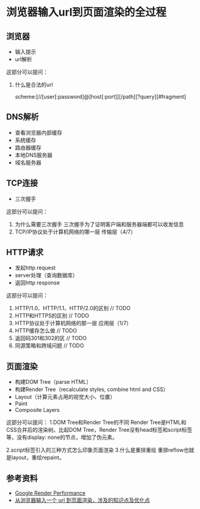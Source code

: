 # 浏览器输入url到页面渲染的全过程

## 浏览器
* 输入提示
* url解析

这部分可以提问：
1. 什么是合法的url

    scheme:[//[user[:password]@]host[:port]][/path][?query][#fragment]

## DNS解析
* 查看浏览器内部缓存
* 系统缓存
* 路由器缓存
* 本地DNS服务器
* 域名服务器

## TCP连接
* 三次握手

这部分可以提问：
1. 为什么需要三次握手
三次握手为了证明客户端和服务器端都可以收发信息
2. TCP/IP协议处于计算机网络的哪一层
传输层（4/7）

## HTTP请求
* 发起http request
* server处理（查询数据库）
* 返回http response

这部分可以提问：
1. HTTP/1.0、HTTP/1.1、HTTP/2.0的区别
// TODO
2. HTTP和HTTPS的区别
// TODO
3. HTTP协议处于计算机网络的那一层
应用层（1/7）
4. HTTP缓存怎么做
// TODO
5. 返回码301和302的区
// TODO
6. 同源策略和跨域问题
// TODO

## 页面渲染
* 构建DOM Tree（parse HTML）
* 构建Render Tree（recalculate styles, combine html and CSS）
* Layout（计算元素占用的视觉大小、位置）
* Paint
* Composite Layers

这部分可以提问：
1.DOM Tree和Render Tree的不同
Render Tree是HTML和CSS合并后的渲染树。比起DOM Tree，Render Tree没有head标签和script标签等，没有display: none的节点，增加了伪元素。

2.script标签引入的三种方式怎么印象页面渲染
3.什么是重排重绘
重排reflow也就是layout，重绘repaint。

## 参考资料

* [Google Render Performance](https://developers.google.com/web/fundamentals/performance/rendering/)
* [从浏览器输入一个 url 到页面渲染，涉及的知识点及优化点](https://github.com/sunyongjian/blog/issues/34)